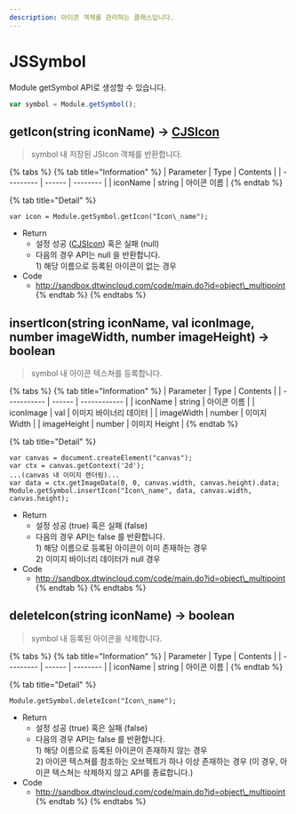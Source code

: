 ```yaml
---
description: 아이콘 객체를 관리하는 클래스입니다.
---
```


# JSSymbol

Module getSymbol API로 생성할 수 있습니다.

```javascript
var symbol = Module.getSymbol();
```

## getIcon(string iconName) → [CJSIcon](CJSIcon.md)

> symbol 내 저장된 JSIcon 객체를 반환합니다.

{% tabs %}
{% tab title="Information" %}
| Parameter | Type   | Contents |
| --------- | ------ | -------- |
| iconName  | string | 아이콘 이름   |
{% endtab %}

{% tab title="Detail" %}
```
var icon = Module.getSymbol.getIcon("Icon\_name");
```

* Return
  * 설정 성공 ([CJSIcon](CJSIcon.md)) 혹은 실패 (null)
  * 다음의 경우 API는 null 을 반환합니다.\
    1\) 해당 이름으로 등록된 아이콘이 없는 경우
* Code
  * http://sandbox.dtwincloud.com/code/main.do?id=object\_multipoint
{% endtab %}
{% endtabs %}

## insertIcon(string iconName, val iconImage, number imageWidth, number imageHeight) → boolean

> symbol 내 아이콘 텍스쳐를 등록합니다.

{% tabs %}
{% tab title="Information" %}
| Parameter   | Type   | Contents     |
| ----------- | ------ | ------------ |
| iconName    | string | 아이콘 이름       |
| iconImage   | val    | 이미지 바이너리 데이터 |
| imageWidth  | number | 이미지 Width    |
| imageHeight | number | 이미지 Height   |
{% endtab %}

{% tab title="Detail" %}
```
var canvas = document.createElement("canvas");
var ctx = canvas.getContext('2d');
...(canvas 내 이미지 렌더링)...
var data = ctx.getImageData(0, 0, canvas.width, canvas.height).data;
Module.getSymbol.insertIcon("Icon\_name", data, canvas.width, canvas.height);
```

* Return
  * 설정 성공 (true) 혹은 실패 (false)
  * 다음의 경우 API는 false 를 반환합니다.\
    1\) 해당 이름으로 등록된 아이콘이 이미 존재하는 경우\
    2\) 이미지 바이너리 데이터가 null 경우
* Code
  * http://sandbox.dtwincloud.com/code/main.do?id=object\_multipoint
{% endtab %}
{% endtabs %}

## deleteIcon(string iconName) → boolean

> symbol 내 등록된 아이콘을 삭제합니다.

{% tabs %}
{% tab title="Information" %}
| Parameter | Type   | Contents |
| --------- | ------ | -------- |
| iconName  | string | 아이콘 이름   |
{% endtab %}

{% tab title="Detail" %}
```
Module.getSymbol.deleteIcon("Icon\_name");
```

* Return
  * 설정 성공 (true) 혹은 실패 (false)
  * 다음의 경우 API는 false 를 반환합니다.\
    1\) 해당 이름으로 등록된 아이콘이 존재하지 않는 경우\
    2\) 아이콘 텍스쳐를 참조하는 오브젝트가 하나 이상 존재하는 경우 (이 경우, 아이콘 텍스쳐는 삭제하지 않고 API를 종료합니다.)
* Code
  * http://sandbox.dtwincloud.com/code/main.do?id=object\_multipoint
{% endtab %}
{% endtabs %}

